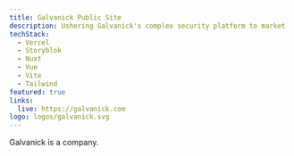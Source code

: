 ```yaml
---
title: Galvanick Public Site
description: Ushering Galvanick's complex security platform to market
techStack:
  - Vercel
  - Storyblok
  - Nuxt
  - Vue
  - Vite
  - Tailwind
featured: true
links:
  live: https://galvanick.com
logo: logos/galvanick.svg
---
```


Galvanick is a company.
